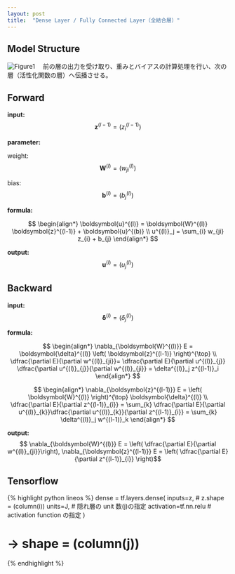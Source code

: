 ```yaml
---
layout: post
title:  "Dense Layer / Fully Connected Layer（全結合層）"
---
```


## Model Structure
![Figure1](https://huitclub.github.io/images/dense.jpg "")
　前の層の出力を受け取り、重みとバイアスの計算処理を行い、次の層（活性化関数の層）へ伝播させる。


## Forward
**input:** $$ \boldsymbol{z}^{(l-1)} = \left( z^{(l-1)}_i \right) $$

**parameter:**

weight: $$\boldsymbol{W}^{(l)} = \left( w^{(l)}_{ji} \right)$$

bias: $$ \boldsymbol{b}^{(l)} = \left( b^{(l)}_j \right) $$

**formula:**

$$
\begin{align*}
\boldsymbol{u}^{(l)} = \boldsymbol{W}^{(l)} \boldsymbol{z}^{(l-1)} + \boldsymbol{u}^{(b)} 
\\
u^{(l)}_j = \sum_{i} w_{ji} z_{i} + b_{j}
\end{align*}
$$


**output:** $$ \boldsymbol{u}^{(l)} = \left( u^{(l)}_j \right) $$


## Backward
**input:** $$ \boldsymbol{\delta}^{(l)} = \left( \delta^{(l)}_j \right) $$

**formula:**

$$
\begin{align*}
\nabla_{\boldsymbol{W}^{(l)}} E = \boldsymbol{\delta}^{(l)} \left( \boldsymbol{z}^{(l-1)} \right)^{\top}
\\
\dfrac{\partial E}{\partial w^{(l)}_{ji}}= \dfrac{\partial E}{\partial u^{(l)}_{j}} \dfrac{\partial u^{(l)}_{j}}{\partial w^{(l)}_{ji}} = \delta^{(l)}_j z^{(l-1)}_i
\end{align*}
$$

$$
\begin{align*}
\nabla_{\boldsymbol{z}^{(l-1)}} E =  \left( \boldsymbol{W}^{(l)} \right)^{\top}
\boldsymbol{\delta}^{(l)}
\\
\dfrac{\partial E}{\partial z^{(l-1)}_{i}} = \sum_{k} \dfrac{\partial E}{\partial u^{(l)}_{k}}\dfrac{\partial u^{(l)}_{k}}{\partial z^{(l-1)}_{i}} = \sum_{k} \delta^{(l)}_j w^{(l-1)}_k
\end{align*}
$$


**output:** $$ \nabla_{\boldsymbol{W}^{(l)}} E =  \left( \dfrac{\partial E}{\partial w^{(l)}_{ji}}\right),  \nabla_{\boldsymbol{z}^{(l-1)}} E = \left( \dfrac{\partial E}{\partial z^{(l-1)}_{i}} \right)$$

## Tensorflow

{% highlight python lineos %}
dense = tf.layers.dense(    inputs=z,              # z.shape = (column(i))    units=J,               # 隠れ層の unit 数(j)の指定    activation=tf.nn.relu  # activation function の指定)# -> shape = (column(j))
{% endhighlight %}